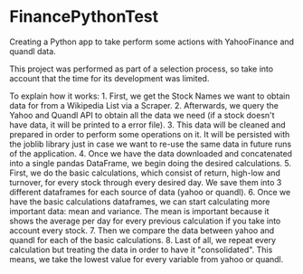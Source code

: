 # FinancePythonTest
Creating a Python app to take perform some actions with YahooFinance and quandl data.

This project was performed as part of a selection process, so take into account that the time for its development was limited.

To explain how it works:
    1. First, we get the Stock Names we want to obtain data for from a Wikipedia List via a Scraper.
    2. Afterwards, we query the Yahoo and Quandl API to obtain all the data we need (if a stock doesn't have data, it will be printed to a error file).
    3. This data will be cleaned and prepared in order to perform some operations on it. It will be persisted with the joblib library just in case we want to re-use the same data in future runs of the application.
    4. Once we have the data downloaded and concatenated into a single pandas DataFrame, we begin doing the desired calculations.
    5. First, we do the basic calculations, which consist of return, high-low and turnover, for every stock through every desired day. We save them into 3 different dataframes for each source of data (yahoo or quandl).
    6. Once we have the basic calculations dataframes, we can start calculating more important data: mean and variance. The mean is important because it shows the average per day for every previous calculation if you take into account every stock.
    7. Then we compare the data between yahoo and quandl for each of the basic calculations.
    8. Last of all, we repeat every calculation but treating the data in order to have it "consolidated". This means, we take the lowest value for every variable from yahoo or quandl.